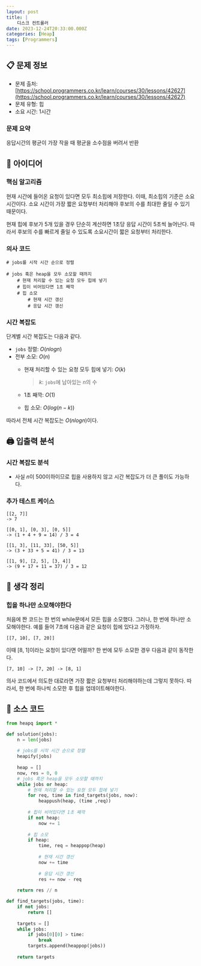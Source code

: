 ```yaml
---
layout: post
title: |
    디스크 컨트롤러
date: 2023-12-24T20:33:00.000Z
categories: [Heap]
tags: [Programmers]
---
```



## 📋 문제 정보

- 문제 출처: [https://school.programmers.co.kr/learn/courses/30/lessons/42627](https://school.programmers.co.kr/learn/courses/30/lessons/42627)
- 문제 유형: 힙
- 소요 시간: 1시간

### 문제 요약


응답시간의 평균이 가장 작을 때 평균을 소수점을 버려서 반환


## 🤔 아이디어


### 핵심 알고리즘


현재 시간에 들어온 요청이 있다면 모두 최소힙에 저장한다. 이때, 최소힙의 기준은 소요시간이다. 소요 시간이 가장 짧은 요청부터 처리해야 후보의 수를 최대한 줄일 수 있기 때문이다.


현재 힙에 후보가 5개 있을 경우 단순히 계산하면 1초당 응답 시간이 5초씩 늘어난다. 따라서 후보의 수를 빠르게 줄일 수 있도록 소요시간이 짧은 요청부터 처리한다.


### 의사 코드


```text
# jobs를 시작 시간 순으로 정렬

# jobs 혹은 heap을 모두 소모할 때까지
    # 현재 처리할 수 있는 요청 모두 힙에 넣기
    # 힙이 비어있다면 1초 째깍
    # 힙 소모
        # 현재 시간 갱신
        # 응답 시간 갱신
```


### 시간 복잡도


단계별 시간 복잡도는 다음과 같다.

- `jobs` 정렬: $O(nlogn)$
- 전부 소모: $O(n)$
	- 현재 처리할 수 있는 요청 모두 힙에 넣기: $O(k)$

		> $k$: `jobs`에 남아있는 $n$의 수

	- 1초 째깍: $O(1)$
	- 힙 소모: $O(log(n-k))$

따라서 전체 시간 복잡도는 $O(nlogn)$이다.


## 🖨️ 입출력 분석


### 시간 복잡도 분석

- 사실 $n$이 500이하이므로 힙을 사용하지 않고 시간 복잡도가 더 큰 풀이도 가능하다.

### 추가 테스트 케이스


```text
[[2, 7]]
-> 7
```


```text
[[0, 1], [0, 3], [0, 5]]
-> (1 + 4 + 9 = 14) / 3 = 4
```


```text
[[1, 3], [11, 33], [50, 5]]
-> (3 + 33 + 5 = 41) / 3 = 13
```


```text
[[1, 9], [2, 5], [3, 4]]
-> (9 + 17 + 11 = 37) / 3 = 12
```


## 💭 생각 정리


### 힙을 하나만 소모해야한다


처음에 짠 코드는 한 번의 while문에서 모든 힙을 소모했다. 그러나, 한 번에 하나만 소모해야한다. 예를 들어 7초에 다음과 같은 요청이 힙에 있다고 가정하자.


```text
[[7, 10], [7, 20]]
```


이때 [8, 1]이라는 요청이 있다면 어떨까? 한 번에 모두 소모한 경우 다음과 같이 동작한다.


```text
[7, 10] -> [7, 20] -> [8, 1]
```


의사 코드에서 의도한 대로라면 가장 짧은 요청부터 처리해야하는데 그렇지 못하다. 따라서, 한 번에 하나씩 소모한 후 힙을 업데이트해야한다.


## 📄 소스 코드


```python
from heapq import *

def solution(jobs):
    n = len(jobs)
    
    # jobs를 시작 시간 순으로 정렬
    heapify(jobs)    
    
    heap = []
    now, res = 0, 0
    # jobs 혹은 heap을 모두 소모할 때까지
    while jobs or heap:
        # 현재 처리할 수 있는 요청 모두 힙에 넣기
        for req, time in find_targets(jobs, now):
            heappush(heap, (time ,req))
            
        # 힙이 비어있다면 1초 째깍
        if not heap:
            now += 1
            
        # 힙 소모
        if heap:
            time, req = heappop(heap)
            
            # 현재 시간 갱신
            now += time
            
            # 응답 시간 갱신
            res += now - req
    
    return res // n

def find_targets(jobs, time):
    if not jobs:
        return []
    
    targets = []
    while jobs:
        if jobs[0][0] > time:
            break
        targets.append(heappop(jobs))
        
    return targets
```

